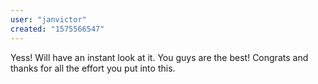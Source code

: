 ```yaml
---
user: "janvictor"
created: "1575566547"
---
```


Yess! Will have an instant look at it.
You guys are the best! Congrats and thanks for all the effort you put into this.
